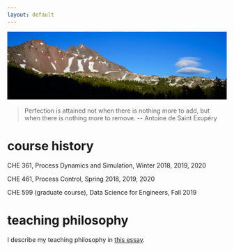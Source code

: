 ```yaml
---
layout: default
---
```


![Green Lakes](green_lakes_mountain.jpg#banner)

> Perfection is attained not when there is nothing more to add, but when there is nothing more to remove. -- Antoine de Saint Exupéry

# course history
CHE 361, Process Dynamics and Simulation, Winter 2018, 2019, 2020

CHE 461, Process Control, Spring 2018, 2019, 2020

CHE 599 (graduate course), Data Science for Engineers, Fall 2019

# teaching philosophy
I describe my teaching philosophy in [this essay](teaching_philosophy.pdf).
